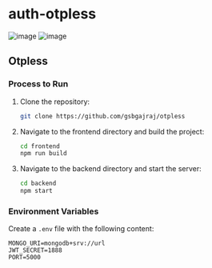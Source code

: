 # auth-otpless
![image](https://github.com/user-attachments/assets/4579b240-33e5-41ee-84ef-f2e4770d699c)
![image](https://github.com/user-attachments/assets/f43366a0-226d-4594-a8d5-67c6a397e2a1)


## Otpless

### Process to Run

1. Clone the repository:
    ```sh
    git clone https://github.com/gsbgajraj/otpless
    ```

2. Navigate to the frontend directory and build the project:
    ```sh
    cd frontend
    npm run build
    ```

3. Navigate to the backend directory and start the server:
    ```sh
    cd backend
    npm start
    ```

### Environment Variables

Create a `.env` file with the following content:

```
MONGO_URI=mongodb+srv://url
JWT_SECRET=1888
PORT=5000
```
